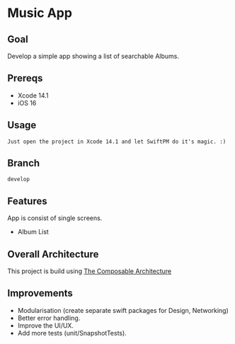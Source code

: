 # Music App

## Goal
Develop a simple app showing a list of searchable Albums.

## Prereqs

- Xcode 14.1
- iOS 16

## Usage
```
Just open the project in Xcode 14.1 and let SwiftPM do it's magic. :)
```
## Branch
```
develop
```

## Features
App is consist of single screens.
- Album List

## Overall Architecture
This project is build using [The Composable Architecture](https://github.com/pointfreeco/swift-composable-architecture)

## Improvements
- Modularisation (create separate swift packages for Design, Networking)
- Better error handling.
- Improve the UI/UX.
- Add more tests (unit/SnapshotTests).
